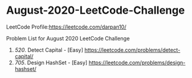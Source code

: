 # August-2020-LeetCode-Challenge

LeetCode Profile:https://leetcode.com/darpan10/

Problem List for August 2020 LeetCode Challenge

1. *520*. Detect Capital - [Easy] https://leetcode.com/problems/detect-capital/
2. *705*. Design HashSet - [Easy] https://leetcode.com/problems/design-hashset/
